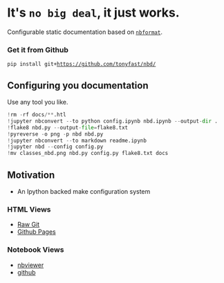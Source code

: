
# It's `no big deal`, it just works.

Configurable static documentation based on [`nbformat`]().

### Get it from Github

`pip install git+`<code><a href="https://github.com/tonyfast/nbd/">https://github.com/tonyfast/nbd/</a></code>


## Configuring you documentation

Use any tool you like.


```python
!rm -rf docs/**.htl
!jupyter nbconvert --to python config.ipynb nbd.ipynb --output-dir .
!flake8 nbd.py --output-file=flake8.txt
!pyreverse -o png -p nbd nbd.py
!jupyter nbconvert --to markdown readme.ipynb
!jupyter nbd --config config.py
!mv classes_nbd.png nbd.py config.py flake8.txt docs
```

## Motivation

* An Ipython backed make configuration system

### HTML Views

* [Raw Git](https://rawgit.com/tonyfast/nbd/master/docs/index.html)
* [Github Pages](https://tonyfast.github.io/nbd)

### Notebook Views

* [nbviewer](http://nbviewer.jupyter.org/github/tonyfast/nbd/blob/master/readme.ipynb)
* [github](https://github.com/tonyfast/nbd/blob/master/usage/readme.ipynb)


```python

```
